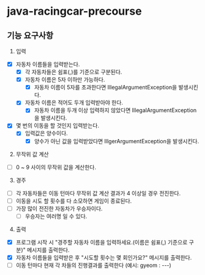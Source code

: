 # java-racingcar-precourse

## 기능 요구사항
1. 입력
- [X] 자동차 이름들을 입력받는다.
  - [X]  각 자동차들은 쉼표(,)를 기준으로 구분된다.
  - [X] 자동차 이름은 5자 이하만 가능하다.
    - [X] 자동차 이름이 5자를 초과한다면 IllegalArgumentException을 발생시킨다.
  - [X] 자동차 이름은 적어도 두개 입력받아야 한다.
    - [X] 자동차 이름을 두개 이상 입력하지 않았다면 IllegalArgumentException을 발생시킨다.
- [X] 몇 번의 이동을 할 것인지 입력받는다.
  - [X] 입력값은 양수이다.
    - [X] 양수가 아닌 값을 입력받았다면 IllgerArgumentException을 발생시킨다.

2. 무작위 값 계산
- [ ] 0 ~ 9 사이의 무작위 값을 계산한다.

3. 경주
- [ ] 각 자동차들은 이동 턴마다 무작위 값 계산 결과가 4 이상일 경우 전진한다.
- [ ] 이동을 시도 할 횟수를 다 소모하면 게임이 종료된다.
- [ ] 가장 많이 전진한 자동차가 우승자이다.
  - [ ] 우승자는 여러명 일 수 있다.

4. 출력
- [X] 프로그램 시작 시 "경주할 자동차 이름을 입력하세요.(이름은 쉼표(,) 기준으로 구분)" 메시지를 출력한다.
- [X] 자동차 이름들을 입력받은 후 "시도할 횟수는 몇 회인가요?" 메시지를 출력한다.
- [ ] 이동 턴마다 현재 각 차들의 진행결과를 출력한다 (예시: gyeom : ---)
